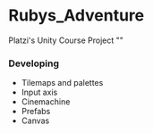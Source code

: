 # Rubys_Adventure
Platzi's Unity Course Project ""

### Developing

- Tilemaps and palettes
- Input axis
- Cinemachine
- Prefabs
- Canvas